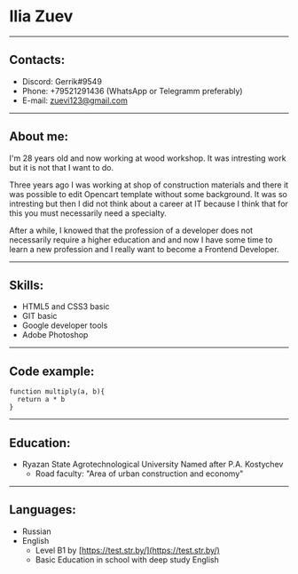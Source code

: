 # Ilia Zuev
***
## Contacts:
- Discord: Gerrik#9549
- Phone: +79521291436 (WhatsApp or Telegramm preferably)
- E-mail: zuevi123@gmail.com
***
## About me:
I'm 28 years old and now working at wood workshop.  It was intresting work but it is not that I want to do.

Three years ago I was working at shop of construction materials and there it was possible to edit Opencart template without some background. It was so intresting but then I did not think about a career at IT because I think that for this you must necessarily need a specialty.

After a while, I knowed that the profession of a developer does not necessarily require a higher education and and now I have some time to learn a new profession and I really want to become a Frontend Developer.
***
## Skills:
- HTML5 and CSS3 basic
- GIT basic
- Google developer tools
- Adobe Photoshop
***
## Code example:
```
function multiply(a, b){
  return a * b
}
```
***
## Education:
- Ryazan State Agrotechnological University Named after P.A. Kostychev
   - Road faculty: "Area of ​​urban construction and economy"
***
## Languages:
- Russian
- English
  - Level B1 by [https://test.str.by/](https://test.str.by/)
  - Basic Education in school with deep study English